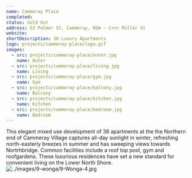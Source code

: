 ```yaml
---
name: Cammeray Place
completed: 
status: Sold Out
address: 53 Palmer St, Cammeray, NSW – Crnr Miller St
website: 
shortDescription: 36 Luxury Apartments
logo: projects/cammeray-place/logo.gif
images:
  - src: projects/cammeray-place/outer.jpg
    name: Outer 
  - src: projects/cammeray-place/living.jpg
    name: Living  
  - src: projects/cammeray-place/gym.jpg
    name: Gym
  - src: projects/cammeray-place/balcony.jpg
    name: Balcony  
  - src: projects/cammeray-place/kitchen.jpg
    name: Kitchen
  - src: projects/cammeray-place/bedroom.jpg
    name: Bedroom
---
```


This elegant mixed use development of 36 apartments at the the Northern end of Cammeray Village captures all-day sunlight in winter, refreshing north-easterly breezes in summer and has sweeping views towards Nortrhbridge. Common facilities include a roof top pool, gym and roofgardens. These luxurious residences have set a new standard for convenient living on the Lower North Shore.![../images/9-wonga/9-Wonga-4.jpg](Side)
